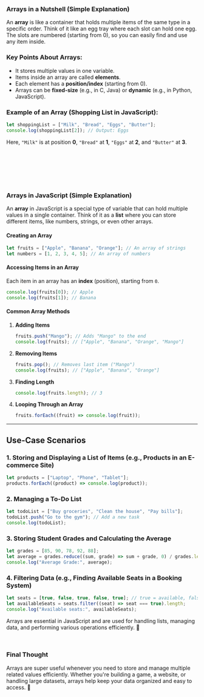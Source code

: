 ### **Arrays in a Nutshell (Simple Explanation)**

An **array** is like a container that holds multiple items of the same type in a specific order. Think of it like an egg tray where each slot can hold one egg. The slots are numbered (starting from 0), so you can easily find and use any item inside.

### **Key Points About Arrays:**

- It stores multiple values in one variable.
- Items inside an array are called **elements**.
- Each element has a **position/index** (starting from 0).
- Arrays can be **fixed-size** (e.g., in C, Java) or **dynamic** (e.g., in Python, JavaScript).

### **Example of an Array (Shopping List in JavaScript):**

```javascript
let shoppingList = ["Milk", "Bread", "Eggs", "Butter"];
console.log(shoppingList[2]); // Output: Eggs
```

Here, `"Milk"` is at position **0**, `"Bread"` at **1**, `"Eggs"` at **2**, and `"Butter"` at **3**.

<br>
<br>
<br>
<br>
<br>

### **Arrays in JavaScript (Simple Explanation)**

An **array** in JavaScript is a special type of variable that can hold multiple values in a single container. Think of it as a **list** where you can store different items, like numbers, strings, or even other arrays.

#### **Creating an Array**

```javascript
let fruits = ["Apple", "Banana", "Orange"]; // An array of strings
let numbers = [1, 2, 3, 4, 5]; // An array of numbers
```

#### **Accessing Items in an Array**

Each item in an array has an **index** (position), starting from `0`.

```javascript
console.log(fruits[0]); // Apple
console.log(fruits[1]); // Banana
```

#### **Common Array Methods**

1. **Adding Items**
   ```javascript
   fruits.push("Mango"); // Adds "Mango" to the end
   console.log(fruits); // ["Apple", "Banana", "Orange", "Mango"]
   ```
2. **Removing Items**
   ```javascript
   fruits.pop(); // Removes last item ("Mango")
   console.log(fruits); // ["Apple", "Banana", "Orange"]
   ```
3. **Finding Length**
   ```javascript
   console.log(fruits.length); // 3
   ```
4. **Looping Through an Array**
   ```javascript
   fruits.forEach((fruit) => console.log(fruit));
   ```

---

## **Use-Case Scenarios**

### **1. Storing and Displaying a List of Items (e.g., Products in an E-commerce Site)**

```javascript
let products = ["Laptop", "Phone", "Tablet"];
products.forEach((product) => console.log(product));
```

### **2. Managing a To-Do List**

```javascript
let todoList = ["Buy groceries", "Clean the house", "Pay bills"];
todoList.push("Go to the gym"); // Add a new task
console.log(todoList);
```

### **3. Storing Student Grades and Calculating the Average**

```javascript
let grades = [85, 90, 78, 92, 88];
let average = grades.reduce((sum, grade) => sum + grade, 0) / grades.length;
console.log("Average Grade:", average);
```

### **4. Filtering Data (e.g., Finding Available Seats in a Booking System)**

```javascript
let seats = [true, false, true, false, true]; // true = available, false = occupied
let availableSeats = seats.filter((seat) => seat === true).length;
console.log("Available seats:", availableSeats);
```

Arrays are essential in JavaScript and are used for handling lists, managing data, and performing various operations efficiently. 🚀

<br>

### **Final Thought**

Arrays are super useful whenever you need to store and manage multiple related values efficiently. Whether you're building a game, a website, or handling large datasets, arrays help keep your data organized and easy to access. 🚀

